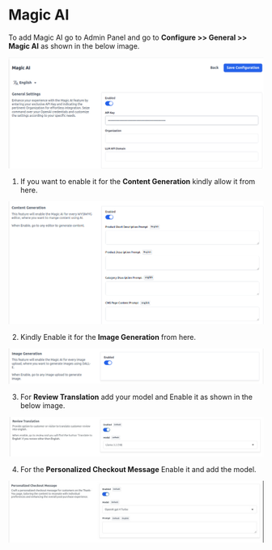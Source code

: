 # Magic AI

To add Magic AI go to Admin Panel and go to **Configure >> General >> Magic AI** as shown in the below image.

![Magic](../../assets/2.3.0/images/configure/magic.png)

1. If you want to enable it for the **Content Generation** kindly allow it from here.

![Magic Content](../../assets/2.3.0/images/configure/content.png)

2. Kindly Enable it for the **Image Generation** from here.

![Magic Image](../../assets/2.3.0/images/configure/imageMagic.png)

3. For **Review Translation** add your model and Enable it as shown in the below image.

![Magic Review](../../assets/2.3.0/images/configure/reviewMagic.png)

4. For the **Personalized Checkout Message** Enable it and add the model.

![Magic Personalized Checkout](../../assets/2.3.0/images/configure/personalizedCheckout.png)
